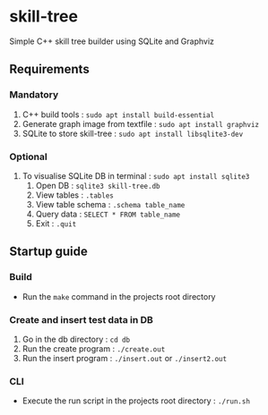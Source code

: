 # skill-tree
Simple C++ skill tree builder using SQLite and Graphviz

## Requirements

### Mandatory

1. C++ build tools : `sudo apt install build-essential`
2. Generate graph image from textfile : `sudo apt install graphviz`
3. SQLite to store skill-tree : `sudo apt install libsqlite3-dev`

### Optional

1. To visualise SQLite DB in terminal : `sudo apt install sqlite3`
    1. Open DB : `sqlite3 skill-tree.db`
    2. View tables : `.tables`
    3. View table schema : `.schema table_name`
    4. Query data : `SELECT * FROM table_name`
    5. Exit : `.quit`

## Startup guide

### Build

- Run the `make` command in the projects root directory

### Create and insert test data in DB

1. Go in the db directory : `cd db`
2. Run the create program : `./create.out`
3. Run the insert program : `./insert.out` or `./insert2.out`

### CLI

- Execute the run script in the projects root directory : `./run.sh`
